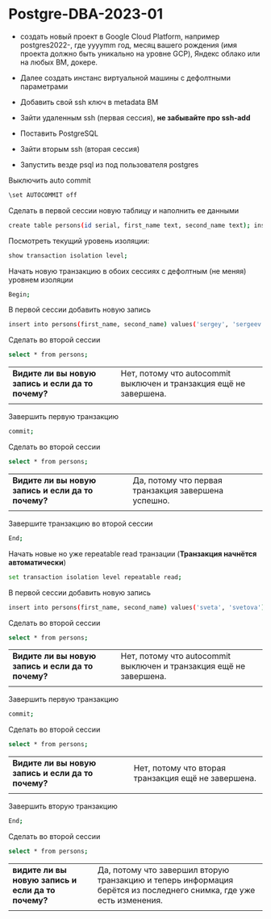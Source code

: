 # Postgre-DBA-2023-01

- создать новый проект в Google Cloud Platform, например postgres2022-, где yyyymm год, месяц вашего рождения (имя проекта должно быть уникально на уровне GCP), Яндекс облако или на любых ВМ, докере.

- Далее создать инстанс виртуальной машины с дефолтными параметрами
- Добавить свой ssh ключ в metadata ВМ
- Зайти удаленным ssh (первая сессия), **не забывайте про ssh-add**
- Поставить PostgreSQL
- Зайти вторым ssh (вторая сессия)
- Запустить везде psql из под пользователя postgres


Выключить auto commit
```sh
\set AUTOCOMMIT off
```

Сделать в первой сессии новую таблицу и наполнить ее данными 
```sh
create table persons(id serial, first_name text, second_name text); insert into persons(first_name, second_name) values('ivan', 'ivanov'); insert into persons(first_name, second_name) values('petr', 'petrov'); commit;
```
Посмотреть текущий уровень изоляции: 
```sh
show transaction isolation level;
```
Начать новую транзакцию в обоих сессиях с дефолтным (не меняя) уровнем изоляции

```sh
Begin;
```

В первой сессии добавить новую запись 
```sh
insert into persons(first_name, second_name) values('sergey', 'sergeev');
```
Сделать во второй сессии
```sh 
select * from persons;
``` 
|  |  |
| ------ | ------ |
|  **Видите ли вы новую запись и если да то почему?** |  Нет, потому что autocommit выключен и транзакция ещё не завершена. |
|  |  |

Завершить первую транзакцию
```sh
commit;
```
Cделать во второй сессии
```sh 
select * from persons;
```
 |  |  |
| ------ | ------ |
| **Видите ли вы новую запись и если да то почему?**  | Да, потому что первая транзакция завершена успешно. |
| | |


Завершите транзакцию во второй сессии
```sh
End;
```

Начать новые но уже repeatable read транзации (**Транзакция начнётся автоматически**)
```sh
set transaction isolation level repeatable read;
```

В первой сессии добавить новую запись 
```sh
insert into persons(first_name, second_name) values('sveta', 'svetova');
```
Сделать во второй сессии
```sh
select * from persons;
```
|  |  |
| ------ | ------ | 
| **Видите ли вы новую запись и если да то почему?** | Нет, потому что autocommit выключен и транзакция ещё не завершена.  |
| | |

Завершить первую транзакцию 
```sh
commit;
```
Сделать во второй сессии
```sh
select * from persons;
```
|  |  |
| ------ | ------ | 
| **Видите ли вы новую запись и если да то почему?** | Нет, потому что вторая транзакция ещё не завершена. |
| | |

Завершить вторую транзакцию

```sh
End;
```

Сделать во второй сессии 
```sh
select * from persons;
```
|  |  |
| ------ | ------ | 
| **видите ли вы новую запись и если да то почему?** | Да, потому что завершил вторую транзакцию и теперь информация берётся из последнего снимка, где уже есть изменения.  |
| | |
